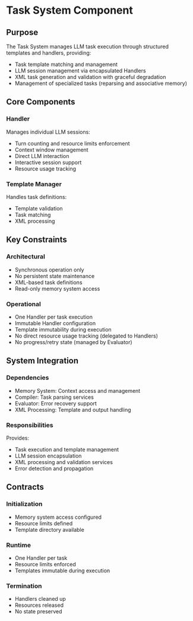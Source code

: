 # Task System Component

## Purpose
The Task System manages LLM task execution through structured templates and handlers, providing:
- Task template matching and management
- LLM session management via encapsulated Handlers
- XML task generation and validation with graceful degradation
- Management of specialized tasks (reparsing and associative memory)

## Core Components

### Handler
Manages individual LLM sessions:
- Turn counting and resource limits enforcement
- Context window management
- Direct LLM interaction
- Interactive session support
- Resource usage tracking

### Template Manager
Handles task definitions:
- Template validation
- Task matching
- XML processing

## Key Constraints

### Architectural
- Synchronous operation only
- No persistent state maintenance
- XML-based task definitions
- Read-only memory system access

### Operational
- One Handler per task execution
- Immutable Handler configuration
- Template immutability during execution
- No direct resource usage tracking (delegated to Handlers)
- No progress/retry state (managed by Evaluator)

## System Integration

### Dependencies
- Memory System: Context access and management
- Compiler: Task parsing services
- Evaluator: Error recovery support
- XML Processing: Template and output handling

### Responsibilities
Provides:
- Task execution and template management
- LLM session encapsulation
- XML processing and validation services
- Error detection and propagation

## Contracts

### Initialization
- Memory system access configured
- Resource limits defined
- Template directory available

### Runtime
- One Handler per task
- Resource limits enforced
- Templates immutable during execution

### Termination
- Handlers cleaned up
- Resources released
- No state preserved
